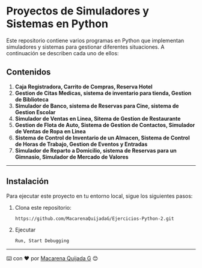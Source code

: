 # Proyectos de Simuladores y Sistemas en Python

Este repositorio contiene varios programas en Python que implementan simuladores y sistemas para gestionar diferentes situaciones. A continuación se describen cada uno de ellos:

## Contenidos

1. **Caja Registradora, Carrito de Compras, Reserva Hotel**
2. **Gestion de Citas Medicas, sistema de inventario para tienda, Gestion de Biblioteca**
3. **Simulador de Banco, sistema de Reservas para Cine, sistema de Gestion Escolar**
4. **Simulador de Ventas en Linea, Sitema de Gestion de Restaurante**
5. **Gestion de Flota de Auto, Sistema de Gestion de Contactos, Simulador de Ventas de Ropa en Linea**
6. **Sistema de Control de Inventario de un Almacen, Sistema de Control de Horas de Trabajo, Gestion de Eventos y Entradas**
7. **Simulador de Reparto a Domicilio, sistema de Reservas para un Gimnasio, Simulador de Mercado de Valores**
---

## Instalación

Para ejecutar este proyecto en tu entorno local, sigue los siguientes pasos:

1. Clona este repositorio:

   ```bash
   https://github.com/MacarenaQuijadaG/Ejercicios-Python-2.git
   ```

2. Ejecutar
    ```sh
    Run, Start Debugging
    ```
---

⌨️ con ❤️ por [Macarena Quijada G](https://github.com/MacarenaQuijadaG) 😊
